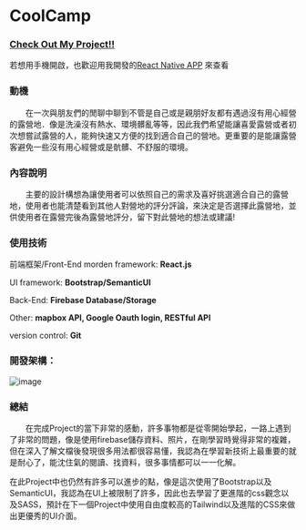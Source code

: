 # CoolCamp
### [Check Out My Project!!](https://coolcamp-f0b6e.web.app)

若想用手機開啟，也歡迎用我開發的[React Native APP](https://github.com/ooospooky/Cool-Camp-App) 來查看

### 動機
&emsp;&emsp;在一次與朋友們的閒聊中聊到不管是自己或是親朋好友都有遇過沒有用心經營的露營地．像是洗澡沒有熱水、環境髒亂等等，因此我們希望能讓喜愛露營或者初次想嘗試露營的人，能夠快速又方便的找到適合自己的營地。更重要的是能讓露營客避免一些沒有用心經營或是骯髒、不舒服的環境。


### 內容說明
&emsp;&emsp;主要的設計構想為讓使用者可以依照自己的需求及喜好挑選適合自己的露營地，使用者也能清楚看到其他人對營地的評分評論，來決定是否選擇此露營地，並供使用者在露營完後為露營地評分，留下對此營地的想法或建議!


### 使用技術
前端框架/Front-End morden framework: **React.js**

UI framework: **Bootstrap/SemanticUI**

Back-End: **Firebase Database/Storage**

Other: **mapbox API, Google Oauth login, RESTful API**

version control: **Git**

### 開發架構：

![image](https://user-images.githubusercontent.com/80499340/163546431-d3c6f7af-776c-4ff3-a338-a84fbc6f9ddc.png)

### 總結
&emsp;&emsp;在完成Project的當下非常的感動，許多事物都是從零開始學起，一路上遇到了非常的問題，像是使用firebase儲存資料、照片，在剛學習時覺得非常的複雜，但在深入了解文檔後發現很多用法都很容易懂，我認為在學習新技術上最重要的就是耐心了，能沈住氣的閱讀、找資料，很多事情都可以一一化解。
  
在此Project中也仍然有許多可以進步的點，像是這次使用了Bootstrap以及SemanticUI，我認為在UI上被限制了許多，因此也去學習了更進階的css觀念以及SASS，預計在下一個Project中使用自由度較高的Tailwind以及進階的CSS來做出更優秀的UI介面。




